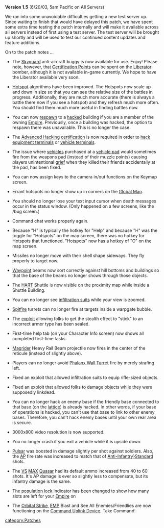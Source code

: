 **Version 1.5** (6/20/03, 5am Pacific on All Servers)

We ran into some unavoidable difficulties getting a new test server up.
Since waiting to finish that would have delayed this patch, we have
spent some extra time testing the patch internally and will make it
available across all servers instead of first using a test server. The
test server will be brought up shortly and will be used to test our
continued content updates and feature additions.

On to the patch notes ...

-   The [Skyguard](Skyguard "wikilink") anti-aircraft buggy is now
    available for use. Enjoy! Please note, however, that [Certification
    Points](Certification_points "wikilink") can be spent on the
    [Liberator](Liberator "wikilink") bomber, although it is not
    available in-game currently. We hope to have the Liberator available
    very soon.

<!-- -->

-   [Hotspot](Hotspot "wikilink") algorithms have been improved. The
    Hotspots now scale up and down in size so that you can see the
    relative size of the battles in progress. Additionally, they are
    much more accurate (there is always a battle there now if you see a
    hotspot) and they refresh much more often. You should find them much
    more useful in finding battles now.

<!-- -->

-   You can now [respawn](respawn "wikilink") to a
    [hacked](hack "wikilink") building if you are a member of the owning
    [Empire](Empire "wikilink"). Previously, once a building was hacked,
    the option to respawn there was unavailable. This is no longer the
    case.

<!-- -->

-   The [Advanced Hacking](Advanced_Hacking "wikilink")
    [certification](certification "wikilink") is now required in order
    to [hack](hack "wikilink") [equipment
    terminals](equipment_terminal "wikilink") or [vehicle
    terminals](Vehicle_Terminal "wikilink").

<!-- -->

-   The issue where [vehicles](vehicle "wikilink") purchased at a
    [vehicle pad](Vehicle_Terminal "wikilink") would sometimes fire from
    the weapons pad (instead of their muzzle points) causing players
    unintentional [grief](Grief_points "wikilink") when they killed
    their friends accidentally at the pad, has been fixed.

<!-- -->

-   You can now assign keys to the camera in/out functions on the Keymap
    screen.

<!-- -->

-   Errant hotspots no longer show up in corners on the [Global
    Map](Global_Map "wikilink").

<!-- -->

-   You should no longer lose your text input cursor when death messages
    occur in the status window. (Only happened on a few screens, like
    the /bug screen.)

<!-- -->

-   Command chat works properly again.

<!-- -->

-   Because "H" is typically the hotkey for "Help" and because "H" was
    the toggle for "Hotspots" on the map screen, there was no hotkey for
    Hotspots that functioned. "Hotspots" now has a hotkey of "O" on the
    map screen.

<!-- -->

-   Missiles no longer move with their shell shape sideways. They fly
    properly to target now.

<!-- -->

-   [Waypoint](Waypoint "wikilink") beams now sort correctly against
    hill bottoms and buildings so that the base of the beams no longer
    shows through those objects.

<!-- -->

-   The [HART](HART "wikilink") Shuttle is now visible on the proximity
    map while inside a Shuttle Building.

<!-- -->

-   You can no longer see [infiltration
    suits](Infiltration_Suit "wikilink") while your view is zoomed.

<!-- -->

-   [Spitfire](Spitfire "wikilink") turrets can no longer fire at
    targets inside a warpgate bubble.

<!-- -->

-   The [exploit](exploit "wikilink") allowing folks to get the stealth
    effect to "stick" to an incorrect armor type has been sealed.

<!-- -->

-   First-time help tab (on your Character Info screen) now shows all
    completed first-time tasks.

<!-- -->

-   [Magrider](Magrider "wikilink") Heavy Rail Beam projectile now fires
    in the center of the reticule (instead of slightly above).

<!-- -->

-   Players can no longer avoid [Phalanx Wall
    Turret](Phalanx "wikilink") fire by merely strafing left.

<!-- -->

-   Fixed an exploit that allowed infiltration suits to equip
    rifle-sized objects.

<!-- -->

-   Fixed an exploit that allowed folks to damage objects while they
    were supposedly linkdead.

<!-- -->

-   You can no longer hack an enemy base if the friendly base connected
    to that base (on the [lattice](lattice "wikilink")) is already
    hacked. In other words, if your base of operations is hacked, you
    can't use that base to link to other enemy bases. Therefore, you
    can't hack enemy bases until your own rear area is secure.

<!-- -->

-   3000x800 video resolution is now supported.

<!-- -->

-   You no longer crash if you exit a vehicle while it is upside down.

<!-- -->

-   [Pulsar](Pulsar "wikilink") was boosted in damage slightly per shot
    against soldiers. Also, the [AP](Armor_Piercing "wikilink") fire
    rate was increased to match that of
    [Anti-Infantry}Standard](Anti-Infantry}Standard "wikilink") shots.

<!-- -->

-   The [VS](Vanu_Sovereignty "wikilink")
    [MAX](Mechanized_Armored_Exo-Suit "wikilink")
    [Quasar](Quasar "wikilink") had its default ammo increased from 40
    to 60 shots. It's AP damage is ever so slightly less to compensate,
    but its infantry damage is the same.

<!-- -->

-   The [population lock](population_lock "wikilink") indicator has been
    changed to show how many slots are left for your
    [Empire](Empire "wikilink") on

<!-- -->

-   The [Orbital Strike](Orbital_Strike "wikilink"),
    [EMP](EMP "wikilink") Blast and See All Enemies/Friendlies are now
    functioning on the [Command Uplink
    Device](Command_Uplink_Device "wikilink"). Take Command!

[category:Patches](category:Patches "wikilink")
